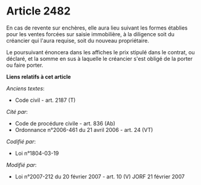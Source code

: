 # Article 2482

En cas de revente sur enchères, elle aura lieu suivant les formes établies pour les ventes forcées sur saisie immobilière, à
la diligence soit du créancier qui l'aura requise, soit du nouveau propriétaire.

Le poursuivant énoncera dans les affiches le prix stipulé dans le contrat, ou déclaré, et la somme en sus à laquelle le
créancier s'est obligé de la porter ou faire porter.

**Liens relatifs à cet article**

_Anciens textes_:

  - Code civil - art. 2187 (T)

_Cité par_:

  - Code de procédure civile - art. 836 (Ab)
  - Ordonnance n°2006-461 du 21 avril 2006 - art. 24 (VT)

_Codifié par_:

  - Loi n°1804-03-19

_Modifié par_:

  - Loi n°2007-212 du 20 février 2007 - art. 10 (V) JORF 21 février 2007

